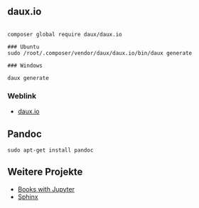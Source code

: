 ## daux.io 

```

composer global require daux/daux.io

### Ubuntu
sudo /root/.composer/vendor/daux/daux.io/bin/daux generate

### Windows 

daux generate

```

### Weblink
* [daux.io](https://daux.io/)
  


## Pandoc
```
sudo apt-get install pandoc

```

## Weitere Projekte

* [Books with Jupyter](https://jupyterbook.org/)
* [Sphinx]()




